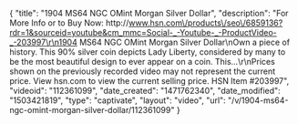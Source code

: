 {
    "title": "1904 MS64 NGC OMint Morgan Silver Dollar",
    "description": "For More Info or to Buy Now: http:\/\/www.hsn.com\/products\/seo\/6859136?rdr=1&sourceid=youtube&cm_mmc=Social-_-Youtube-_-ProductVideo-_-203997\r\n1904 MS64 NGC OMint Morgan Silver Dollar\nOwn a piece of history. This 90% silver coin depicts Lady Liberty, considered by many to be the most beautiful design to ever appear on a coin. This...\r\nPrices shown on the previously recorded video may not represent the current price.  View hsn.com to view the current selling price. HSN Item #203997",
    "videoid": "112361099",
    "date_created": "1471762340",
    "date_modified": "1503421819",
    "type": "captivate",
    "layout": "video",
    "url": "\/v\/1904-ms64-ngc-omint-morgan-silver-dollar\/112361099"
}